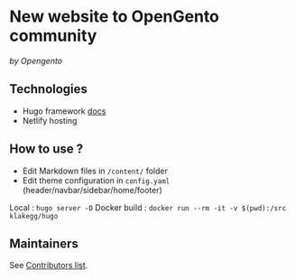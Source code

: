 # New website to OpenGento community

_by Opengento_

## Technologies
- Hugo framework [docs](https://gohugo.io/documentation/)
- Netlify hosting []()

## How to use ?
- Edit Markdown files in `/content/` folder
- Edit theme configuration in `config.yaml` (header/navbar/sidebar/home/footer)

Local : `hugo server -D`
Docker build : `docker run --rm -it -v $(pwd):/src klakegg/hugo`

## Maintainers

See [Contributors list](https://github.com/opengento/site-opengento/graphs/contributors).
